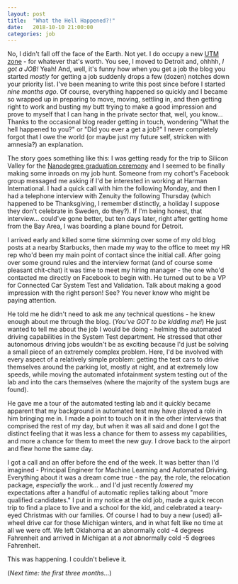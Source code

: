 ```yaml
---
layout: post
title:  "What the Hell Happened?!"
date:   2018-10-10 21:00:00 
categories: job
---
```


No, I didn't fall off the face of the Earth. Not yet. I do occupy a new [UTM zone](https://en.wikipedia.org/wiki/Universal_Transverse_Mercator_coordinate_system#UTM_zone) - for whatever that's worth. You see, I moved to Detroit and, ohhhh, *I got a JOB!* Yeah! And, well, it's funny how when you get a job the blog you started *mostly* for getting a job suddenly drops a few (dozen) notches down your priority list. I've been meaning to write this post since before I started *nine months ago*. Of course, everything happened so quickly and I became so wrapped up in preparing to move, moving, settling in, and then getting right to work and busting my butt trying to make a good impression and prove to myself that I can hang in the private sector that, well, you know... Thanks to the occasional blog reader getting in touch, wondering "What the hell happened to you?" or "Did you ever a get a job?" I never completely forgot that I owe the world (or maybe just my future self, stricken with amnesia?) an explanation.

The story goes something like this: I was getting ready for the trip to Silicon Valley for the [Nanodegree graduation ceremony](http://jeremyshannon.com/2017/12/06/udacity-sdcnd-graduation.html) and I seemed to be finally making some inroads on my job hunt. Someone from my cohort's Facebook group messaged me asking if I'd be interested in working at Harman International. I had a quick call with him the following Monday, and then I had a telephone interview with Zenuity the following Thursday (which happened to be Thanksgiving, I remember distinctly, a holiday I suppose they don't celebrate in Sweden, do they?). If I'm being honest, that interview... could've gone better, but ten days later, right after getting home from the Bay Area, I was boarding a plane bound for Detroit.

I arrived early and killed some time skimming over some of my old blog posts at a nearby Starbucks, then made my way to the office to meet my HR rep who'd been my main point of contact since the initial call. After going over some ground rules and the interview format (and of course some pleasant chit-chat) it was time to meet my hiring manager - the one who'd contacted me directly on Facebook to begin with. He turned out to be a VP for Connected Car System Test and Validation. Talk about making a good impression with the right person! See? You never know who might be paying attention.

He told me he didn't need to ask me any technical questions - he knew enough about me through the blog. (*You've GOT to be kidding me!*) He just wanted to tell me about the job I would be doing - helming the automated driving capabilities in the System Test department. He stressed that other autonomous driving jobs wouldn't be as exciting because I'd just be solving a small piece of an extremely complex problem. Here, I'd be involved with every aspect of a relatively simple problem: getting the test cars to drive themselves around the parking lot, mostly at night, and at extremely low speeds, while moving the automated infotainment system testing out of the lab and into the cars themselves (where the majority of the system bugs are found). 

He gave me a tour of the automated testing lab and it quickly became apparent that my background in automated test may have played a role in him bringing me in. I made a point to touch on it in the other interviews that comprised the rest of my day, but when it was all said and done I got the distinct feeling that it was less a chance for them to assess my capabilities, and more a chance for them to meet the new guy. I drove back to the airport and flew home the same day.  

I got a call and an offer before the end of the week. It was better than I'd imagined - Principal Engineer for Machine Learning and Automated Driving. Everything about it was a dream come true - the pay, the role, the relocation package, *especially* the work... and I'd just recently *lowered* my expectations after a handful of automatic replies talking about "more qualified candidates." I put in my notice at the old job, made a quick recon trip to find a place to live and a school for the kid, and celebrated a teary-eyed Christmas with our families. Of course I had to buy a new (used) all-wheel drive car for those Michigan winters, and in what felt like no time at all we were off. We left Oklahoma at an abnormally cold -4 degrees Fahrenheit and arrived in Michigan at a *not* abnormally cold -5 degrees Fahrenheit. 

This was happening. I couldn't believe it.

(*Next time: the first three months...*)
